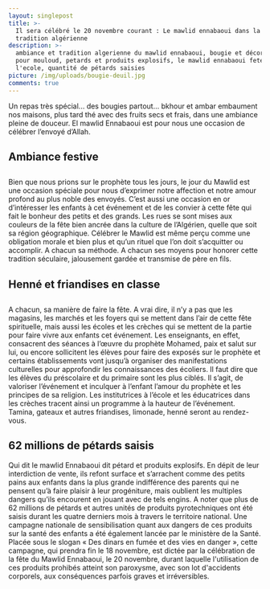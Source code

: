 ```yaml
---
layout: singlepost
title: >-
  Il sera célébré le 20 novembre courant : Le mawlid ennabaoui dans la pure
  tradition algérienne
description: >-
  ambiance et tradition algerienne du mawlid ennabaoui, bougie et décoration
  pour mouloud, petards et produits explosifs, le mawlid ennabaoui feté à
  l'ecole, quantité de pétards saisies 
picture: /img/uploads/bougie-deuil.jpg
comments: true
---
```

Un repas très spécial... des bougies partout... bkhour et ambar embaument nos maisons, plus tard thé avec des fruits secs et frais, dans une ambiance pleine de douceur.  El mawlid Ennabaoui est pour nous une occasion de célébrer l’envoyé d’Allah.



## Ambiance festive

## 

Bien que nous prions sur le prophète tous les jours, le jour du Mawlid est une occasion spéciale pour nous d’exprimer notre affection et notre amour profond au plus noble des envoyés. C’est aussi une occasion en or d’intéresser les enfants à cet événement et de les convier à cette fête qui fait le bonheur des petits et des grands. Les rues se sont mises aux couleurs de la fête bien ancrée dans la culture de l’Algérien, quelle que soit sa région géographique. Célébrer le Mawlid est même perçu comme une obligation morale et bien plus et qu’un  rituel que l’on doit s’acquitter ou accomplir. A chacun sa  méthode. A chacun ses moyens pour honorer cette tradition séculaire, jalousement gardée et  transmise de père en fils.



## Henné et friandises en classe

## 

A chacun, sa manière de faire la fête. A vrai dire, il n’y a pas que les magasins, les marchés et les foyers qui se mettent dans l’air de cette fête spirituelle, mais aussi les  écoles et les crèches qui se mettent de la partie pour faire vivre aux enfants cet événement. Les enseignants, en effet, consacrent des séances à l’œuvre du prophète Mohamed, paix et salut sur lui, ou encore sollicitent les élèves pour faire des exposés sur le prophète et certains établissements vont jusqu’à organiser des manifestations culturelles pour approfondir les connaissances des écoliers. Il faut dire que les élèves du préscolaire et du primaire sont les plus ciblés. Il s’agit, de valoriser l’événement et inculquer à l’enfant l’amour du prophète et les principes de sa religion.  Les institutrices à l’école et les éducatrices dans les crèches tracent ainsi un programme à la hauteur de l’événement. Tamina, gateaux et autres friandises, limonade, henné seront au rendez-vous.



## 62 millions de pétards saisis



Qui dit le mawlid Ennabaoui dit pétard et produits explosifs. En dépit  de leur interdiction de vente, ils  refont surface et s’arrachent comme des petits pains aux enfants dans la plus grande indifférence des parents qui ne pensent qu’à faire plaisir à leur progéniture, mais oublient les multiples dangers qu’ils encourent en jouant avec de tels engins. A noter que plus de 62 millions de pétards et autres unités de produits pyrotechniques ont été saisis durant les quatre derniers mois à travers le territoire national.  Une campagne nationale de sensibilisation quant aux dangers de ces produits sur la santé des enfants a été également lancée par le ministère de la Santé. Placée sous le slogan « Des dinars en fumée et des vies en danger », cette campagne, qui prendra fin le 18 novembre, est dictée par la célébration de la fête du Mawlid Ennabaoui, le 20 novembre, durant laquelle l'utilisation de ces produits prohibés atteint son paroxysme, avec son lot d'accidents corporels, aux conséquences parfois graves et irréversibles.
